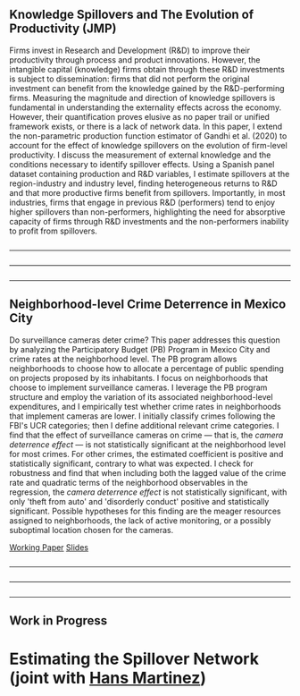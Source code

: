 ## Knowledge Spillovers and The Evolution of Productivity (JMP)

Firms invest in Research and Development (R&D) to improve their productivity through process and product innovations. However, the intangible capital (knowledge) firms obtain through these R&D investments is subject to dissemination: firms that did not perform the original investment can benefit from the knowledge gained by the R&D-performing firms. Measuring the magnitude and direction of knowledge spillovers is fundamental in understanding the externality effects across the economy. However, their quantification proves elusive as no paper trail or unified framework exists, or there is a lack of network data. In this paper, I extend the non-parametric production function estimator of Gandhi et al. (2020) to account for the effect of knowledge spillovers on the evolution of firm-level productivity. I discuss the measurement of external knowledge and the conditions necessary to identify spillover effects. Using a Spanish panel dataset containing production and R&D variables, I estimate spillovers at the region-industry and industry level, finding heterogeneous returns to R&D and that more productive firms benefit from spillovers. Importantly, in most industries, firms that engage in previous R&D (performers) tend to enjoy higher spillovers than non-performers, highlighting the need for absorptive capacity of firms through R&D investments and the non-performers inability to profit from spillovers.


<hr style="margin-top: 25px; margin-bottom: 20px; border: none; border-top: 1px solid white;">
<hr style="margin-top: 25px; margin-bottom: 20px; border: none; border-top: 1px solid lightgray;">
<hr style="margin-top: 25px; margin-bottom: 20px; border: none; border-top: 1px solid white;">


## Neighborhood-level Crime Deterrence in Mexico City

Do surveillance cameras deter crime? This paper addresses this question by analyzing the Participatory Budget (PB) Program in Mexico City and crime rates at the neighborhood level. The PB program allows neighborhoods to choose how to allocate a percentage of public spending on projects proposed by its inhabitants. I focus on neighborhoods that choose to implement surveillance cameras. I leverage the PB program structure and employ the variation of its associated neighborhood-level expenditures, and I empirically test whether crime rates in neighborhoods that implement cameras are lower. I initially classify crimes following the FBI's UCR categories; then I define additional relevant crime categories. I find that the effect of surveillance cameras on crime — that is, the _camera deterrence effect_ — is not statistically significant at the neighborhood level for most crimes. For other crimes, the estimated coefficient is positive and statistically significant, contrary to what was expected. I check for robustness and find that when including both the lagged value of the crime rate and quadratic terms of the neighborhood observables in the regression, the _camera deterrence effect_ is not statistically significant, with only 'theft from auto' and 'disorderly conduct' positive and statistically significant. Possible hypotheses for this finding are the meager resources assigned to neighborhoods, the lack of active monitoring, or a possibly suboptimal location chosen for the cameras.

[Working Paper](./syllabus/Neighborhood_level_crime_deterrence_FJHM_Sept2024.pdf) [Slides](./syllabus/Neighborhood_level_crime_deterrence_FJHM_Seminar_FJMH.pdf)

<hr style="margin-top: 25px; margin-bottom: 20px; border: none; border-top: 1px solid white;">
<hr style="margin-top: 25px; margin-bottom: 20px; border: none; border-top: 1px solid lightgray;">
<hr style="margin-top: 25px; margin-bottom: 20px; border: none; border-top: 1px solid white;">

## Work in Progress

# Estimating the Spillover Network (joint with [Hans Martinez](https://hansmartinez.com/))